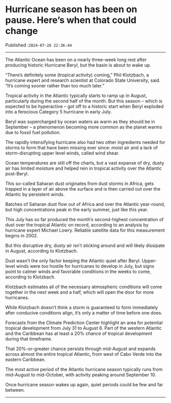 # Hurricane season has been on pause. Here’s when that could change

Published :`2024-07-26 22:36:44`

---

The Atlantic Ocean has been on a nearly three-week long rest after producing historic Hurricane Beryl, but the basin is about to wake up.

“There’s definitely some (tropical activity) coming,” Phil Klotzbach, a hurricane expert and research scientist at Colorado State University, said. “It’s coming sooner rather than too much later.”

Tropical activity in the Atlantic typically starts to ramp up in August, particularly during the second half of the month. But this season – which is expected to be hyperactive – got off to a historic start when Beryl exploded into a ferocious Category 5 hurricane in early July.

Beryl was supercharged by ocean waters as warm as they should be in September – a phenomenon becoming more common as the planet warms due to fossil fuel pollution.

The rapidly intensifying hurricane also had two other ingredients needed for storms to form that have been missing ever since: moist air and a lack of storm-disrupting upper level winds, called wind shear.

Ocean temperatures are still off the charts, but a vast expanse of dry, dusty air has limited moisture and helped rein in tropical activity over the Atlantic post-Beryl.

This so-called Saharan dust originates from dust storms in Africa, gets trapped in a layer of air above the surface and is then carried out over the Atlantic by persistent winds.

Batches of Saharan dust flow out of Africa and over the Atlantic year-round, but high concentrations peak in the early summer, just like this year.

This July has so far produced the month’s second-highest concentration of dust over the tropical Atlantic on record, according to an analysis by hurricane expert Michael Lowry. Reliable satellite data for this measurement begins in 2002.

But this disruptive dry, dusty air isn’t sticking around and will likely dissipate in August, according to Klotzbach.

Dust wasn’t the only factor keeping the Atlantic quiet after Beryl. Upper-level winds were too hostile for hurricanes to develop in July, but signs point to calmer winds and favorable conditions in the weeks to come, according to Klotzbach.

Klotzbach estimates all of the necessary atmospheric conditions will come together in the next week and a half, which will open the door for more hurricanes.

While Klotzbach doesn’t think a storm is guaranteed to form immediately after conducive conditions align, it’s only a matter of time before one does.

Forecasts from the Climate Prediction Center highlight an area for potential tropical development from July 31 to August 6. Part of the western Atlantic and the Caribbean has at least a 20% chance of tropical development during that timeframe.

That 20%-or-greater chance persists through mid-August and expands across almost the entire tropical Atlantic, from west of Cabo Verde into the eastern Caribbean.

The most active period of the Atlantic hurricane season typically runs from mid-August to mid-October, with activity peaking around September 10.

Once hurricane season wakes up again, quiet periods could be few and far between.

---

